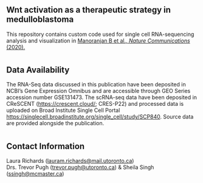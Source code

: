 ## Wnt activation as a therapeutic strategy in medulloblastoma

This repository contains custom code used for single cell RNA-sequencing analysis and visualization in  [Manoranjan B et al., *Nature Communications* (2020).](https://doi.org/10.1038/s41467-020-17953-4)   


#
## Data Availability

The RNA-Seq data discussed in this publication have been deposited in NCBI’s Gene Expression Omnibus and are accessible through GEO Series accession number GSE131473. The scRNA-seq data have been deposited in CReSCENT (https://crescent.cloud/; CRES-P22) and processed data is uploaded on Broad Institute Single Cell Portal https://singlecell.broadinstitute.org/single_cell/study/SCP840. Source data are provided alongside the publication. 

#
## Contact Information
Laura Richards (lauram.richards@mail.utoronto.ca)  
Drs. Trevor Pugh (trevor.pugh@utoronto.ca) & Sheila Singh (ssingh@mcmaster.ca)  

